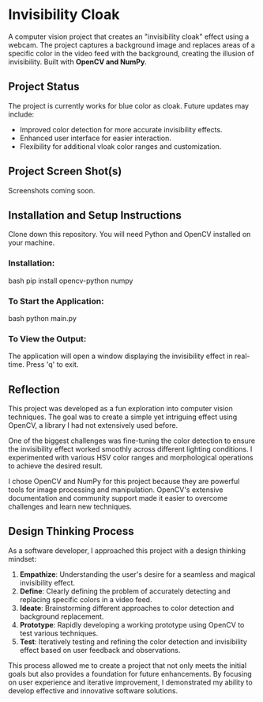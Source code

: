 # Invisibility Cloak

A computer vision project that creates an "invisibility cloak" effect using a webcam. The project captures a background image and replaces areas of a specific color in the video feed with the background, creating the illusion of invisibility. Built with **OpenCV and NumPy**.

## Project Status

The project is currently works for blue color as cloak. Future updates may include:
 
- Improved color detection for more accurate invisibility effects.
- Enhanced user interface for easier interaction.
- Flexibility for additional vloak color ranges and customization.

## Project Screen Shot(s)

Screenshots coming soon.

## Installation and Setup Instructions

Clone down this repository. You will need Python and OpenCV installed on your machine.

### Installation:
bash
pip install opencv-python numpy

### To Start the Application:
bash
python main.py


### To View the Output:

The application will open a window displaying the invisibility effect in real-time. Press 'q' to exit.

## Reflection

This project was developed as a fun exploration into computer vision techniques. The goal was to create a simple yet intriguing effect using OpenCV, a library I had not extensively used before.

One of the biggest challenges was fine-tuning the color detection to ensure the invisibility effect worked smoothly across different lighting conditions. I experimented with various HSV color ranges and morphological operations to achieve the desired result.

I chose OpenCV and NumPy for this project because they are powerful tools for image processing and manipulation. OpenCV's extensive documentation and community support made it easier to overcome challenges and learn new techniques.

## Design Thinking Process

As a software developer, I approached this project with a design thinking mindset:

1. **Empathize**: Understanding the user's desire for a seamless and magical invisibility effect.
2. **Define**: Clearly defining the problem of accurately detecting and replacing specific colors in a video feed.
3. **Ideate**: Brainstorming different approaches to color detection and background replacement.
4. **Prototype**: Rapidly developing a working prototype using OpenCV to test various techniques.
5. **Test**: Iteratively testing and refining the color detection and invisibility effect based on user feedback and observations.

This process allowed me to create a project that not only meets the initial goals but also provides a foundation for future enhancements. By focusing on user experience and iterative improvement, I demonstrated my ability to develop effective and innovative software solutions.
